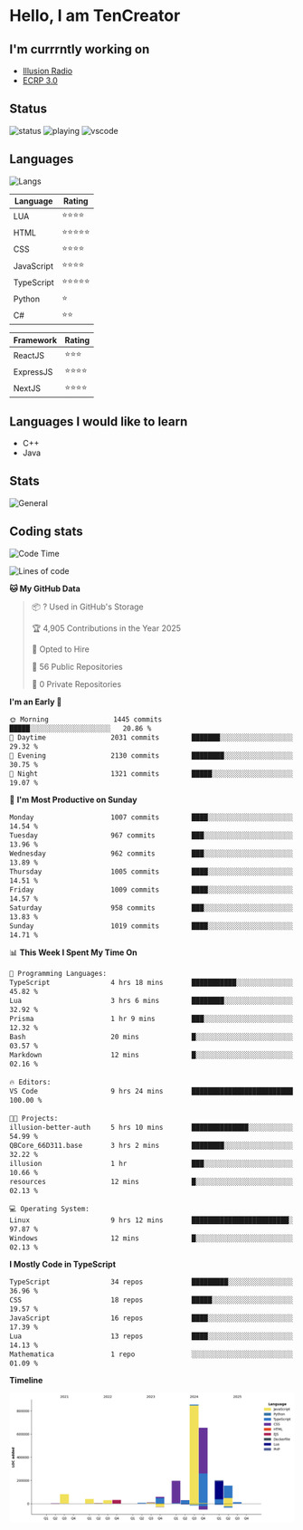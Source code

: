 # Hello, I am TenCreator

## I'm currrntly working on
- [Illusion Radio](https://illusionradio.co.uk/)
- [ECRP 3.0](http://github.com/Emerald-Coast-Roleplay/)

## Status
![status](https://api.statusbadges.me/badge/status/518334475038359555?simple=true&style=for-the-badge)
![playing](https://api.statusbadges.me/badge/playing/518334475038359555?style=for-the-badge)
![vscode](https://api.statusbadges.me/badge/vscode/518334475038359555?style=for-the-badge)

## Languages
![Langs](https://github-readme-stats.vercel.app/api/top-langs/?username=tencreator&layout=compact&theme=radical)


|Language|Rating|
|--------|------|
|LUA|⭐️⭐️⭐️⭐️|
|HTML|⭐️⭐️⭐️⭐️⭐️|
|CSS|⭐️⭐️⭐️⭐️|
|JavaScript|⭐️⭐️⭐️⭐️|
|TypeScript|⭐️⭐️⭐️⭐️⭐️|
|Python|⭐️|
|C#|⭐️⭐️ |

|Framework|Rating|
|--------|------|
|ReactJS|⭐️⭐️⭐|
|ExpressJS|⭐️⭐️⭐️⭐️|
|NextJS|⭐️⭐️⭐⭐️|

## Languages I would like to learn
- C++
- Java

## Stats
![General](https://github-readme-stats.vercel.app/api?username=tencreator&show_icons=true&theme=radical)

## Coding stats

<!--START_SECTION:waka-->
![Code Time](http://img.shields.io/badge/Code%20Time-663%20hrs%2035%20mins-blue)

![Lines of code](https://img.shields.io/badge/From%20Hello%20World%20I%27ve%20Written-2.4%20million%20lines%20of%20code-blue)

**🐱 My GitHub Data** 

> 📦 ? Used in GitHub's Storage 
 > 
> 🏆 4,905 Contributions in the Year 2025
 > 
> 💼 Opted to Hire
 > 
> 📜 56 Public Repositories 
 > 
> 🔑 0 Private Repositories 
 > 
**I'm an Early 🐤** 

```text
🌞 Morning                1445 commits        █████░░░░░░░░░░░░░░░░░░░░   20.86 % 
🌆 Daytime                2031 commits        ███████░░░░░░░░░░░░░░░░░░   29.32 % 
🌃 Evening                2130 commits        ████████░░░░░░░░░░░░░░░░░   30.75 % 
🌙 Night                  1321 commits        █████░░░░░░░░░░░░░░░░░░░░   19.07 % 
```
📅 **I'm Most Productive on Sunday** 

```text
Monday                   1007 commits        ████░░░░░░░░░░░░░░░░░░░░░   14.54 % 
Tuesday                  967 commits         ███░░░░░░░░░░░░░░░░░░░░░░   13.96 % 
Wednesday                962 commits         ███░░░░░░░░░░░░░░░░░░░░░░   13.89 % 
Thursday                 1005 commits        ████░░░░░░░░░░░░░░░░░░░░░   14.51 % 
Friday                   1009 commits        ████░░░░░░░░░░░░░░░░░░░░░   14.57 % 
Saturday                 958 commits         ███░░░░░░░░░░░░░░░░░░░░░░   13.83 % 
Sunday                   1019 commits        ████░░░░░░░░░░░░░░░░░░░░░   14.71 % 
```


📊 **This Week I Spent My Time On** 

```text
💬 Programming Languages: 
TypeScript               4 hrs 18 mins       ███████████░░░░░░░░░░░░░░   45.82 % 
Lua                      3 hrs 6 mins        ████████░░░░░░░░░░░░░░░░░   32.92 % 
Prisma                   1 hr 9 mins         ███░░░░░░░░░░░░░░░░░░░░░░   12.32 % 
Bash                     20 mins             █░░░░░░░░░░░░░░░░░░░░░░░░   03.57 % 
Markdown                 12 mins             █░░░░░░░░░░░░░░░░░░░░░░░░   02.16 % 

🔥 Editors: 
VS Code                  9 hrs 24 mins       █████████████████████████   100.00 % 

🐱‍💻 Projects: 
illusion-better-auth     5 hrs 10 mins       ██████████████░░░░░░░░░░░   54.99 % 
QBCore_66D311.base       3 hrs 2 mins        ████████░░░░░░░░░░░░░░░░░   32.22 % 
illusion                 1 hr                ███░░░░░░░░░░░░░░░░░░░░░░   10.66 % 
resources                12 mins             █░░░░░░░░░░░░░░░░░░░░░░░░   02.13 % 

💻 Operating System: 
Linux                    9 hrs 12 mins       ████████████████████████░   97.87 % 
Windows                  12 mins             █░░░░░░░░░░░░░░░░░░░░░░░░   02.13 % 
```

**I Mostly Code in TypeScript** 

```text
TypeScript               34 repos            █████████░░░░░░░░░░░░░░░░   36.96 % 
CSS                      18 repos            █████░░░░░░░░░░░░░░░░░░░░   19.57 % 
JavaScript               16 repos            ████░░░░░░░░░░░░░░░░░░░░░   17.39 % 
Lua                      13 repos            ████░░░░░░░░░░░░░░░░░░░░░   14.13 % 
Mathematica              1 repo              ░░░░░░░░░░░░░░░░░░░░░░░░░   01.09 % 
```



**Timeline**

![Lines of Code chart](https://raw.githubusercontent.com/tencreator/tencreator/main/assets/bar_graph.png)


<!--END_SECTION:waka-->
